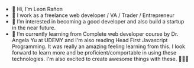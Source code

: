 - 👋 Hi, I’m Leon Rañon
- 🏡 I work as a freelance web developer / VA / Trader / Entrepreneur
- 👀 I’m interested in becoming a good developer and also build a startup in the near future.
- 🌱 I’m currently learning from Complete web developer course by Dr. Angela Yu at UDEMY and I'm also reading Head First Javascript Programming. It was really an amazing feeling learning from this. I look forward to learn more and be proficient/comportable in using these technologies. I'm also excited to create awesome things with these. 🤩🤩🤩


<!---
JLeon24/JLeon24 is a ✨ special ✨ repository because its `README.md` (this file) appears on your GitHub profile.
You can click the Preview link to take a look at your changes.
--->
